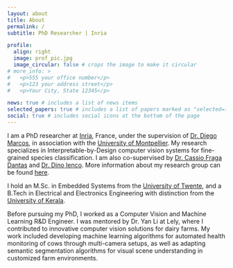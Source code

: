 ```yaml
---
layout: about
title: About
permalink: /
subtitle: PhD Researcher | Inria

profile:
  align: right
  image: prof_pic.jpg
  image_circular: false # crops the image to make it circular
# more_info: >
#   <p>555 your office number</p>
#   <p>123 your address street</p>
#   <p>Your City, State 12345</p>

news: true # includes a list of news items
selected_papers: true # includes a list of papers marked as "selected={true}"
social: true # includes social icons at the bottom of the page
---
```


I am a PhD researcher at [Inria](https://www.inria.fr/en), France, under the supervision of [Dr. Diego Marcos](https://scholar.google.com/citations?user=IUqydU0AAAAJ), in association with the [University of Montpellier](https://www.umontpellier.fr/). My research specializes in Interpretable-by-Design computer vision systems for fine-grained species classification. I am also co-supervised by [Dr. Cassio Fraga Dantas](https://cassiofragadantas.github.io/) and [Dr. Dino Ienco](https://scholar.google.com/citations?user=C8zfH3kAAAAJ). More information about my research group can be found [here](https://team.inria.fr/evergreen/).

I hold an M.Sc. in Embedded Systems from the [University of Twente](https://www.utwente.nl/en/), and a B.Tech in Electrical and Electronics Engineering with distinction from the [University of Kerala](https://www.keralauniversity.ac.in/).

Before pursuing my PhD, I worked as a Computer Vision and Machine Learning R&D Engineer. I was mentored by Dr. Yan Li at Lely, where I contributed to innovative computer vision solutions for dairy farms. My work included developing machine learning algorithms for automated health monitoring of cows through multi-camera setups, as well as adapting semantic segmentation algorithms for visual scene understanding in customized farm environments.
